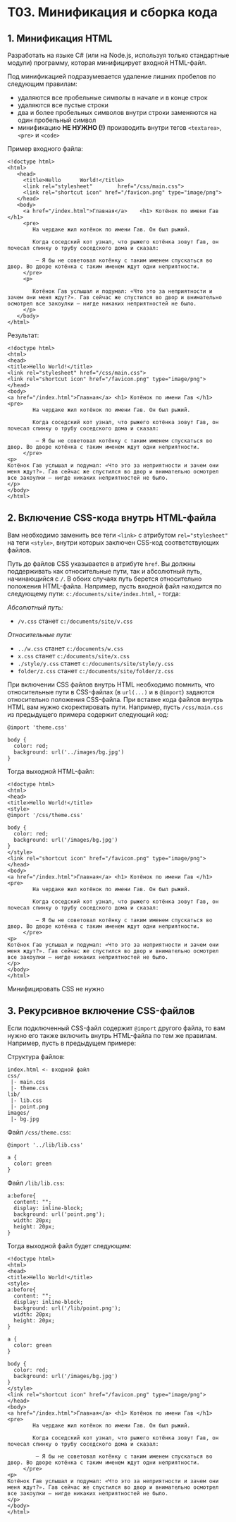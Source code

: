 # T03. Минификация и сборка кода
## 1.  Минификация HTML
Разработать на языке C# (или на Node.js, используя только стандартные модули) программу, которая минифицирует входной HTML-файл.

Под минификацией подразумевается удаление лишних пробелов по следующим правилам:
- удаляются все пробельные символы в начале и в конце строк
- удаляются все пустые строки
- два и более пробельных символов внутри строки заменяются на один пробельный символ
- минификацию __НЕ НУЖНО (!)__ производить внутри тегов `<textarea>`, `<pre>` и `<code>`

Пример входного файла:

```
<!doctype html>
<html>
   <head>
     <title>Hello      World!</title>
     <link rel="stylesheet"        href="/css/main.css">
     <link rel="shortcut icon" href="/favicon.png" type="image/png">
   </head>
   <body>                
     <a href="/index.html">Главная</a>    <h1> Котёнок по имени Гав  </h1>
     <pre>
        На чердаке жил котёнок по имени Гав. Он был рыжий. 
        
        Когда соседский кот узнал, что рыжего котёнка зовут Гав, он почесал спинку о трубу соседского дома и сказал:
        
         — Я бы не советовал котёнку с таким именем спускаться во двор. Во дворе котёнка с таким именем ждут одни неприятности.   
     </pre>
     <p>
         
        Котёнок Гав услышал и подумал: «Что это за неприятности и зачем они меня ждут?». Гав сейчас же спустился во двор и внимательно осмотрел все закоулки — нигде никаких неприятностей не было.     
     </p>
   </body>
</html>
```

Результат:


```
<!doctype html>
<html>
<head>
<title>Hello World!</title>
<link rel="stylesheet" href="/css/main.css">
<link rel="shortcut icon" href="/favicon.png" type="image/png">
</head>
<body>
<a href="/index.html">Главная</a> <h1> Котёнок по имени Гав </h1>
<pre>
        На чердаке жил котёнок по имени Гав. Он был рыжий. 
        
        Когда соседский кот узнал, что рыжего котёнка зовут Гав, он почесал спинку о трубу соседского дома и сказал:
        
         — Я бы не советовал котёнку с таким именем спускаться во двор. Во дворе котёнка с таким именем ждут одни неприятности.   
     </pre>
<p>
Котёнок Гав услышал и подумал: «Что это за неприятности и зачем они меня ждут?». Гав сейчас же спустился во двор и внимательно осмотрел все закоулки — нигде никаких неприятностей не было.
</p>
</body>
</html>
```

## 2. Включение CSS-кода внутрь HTML-файла

Вам необходимо заменить все теги `<link>` с атрибутом `rel="stylesheet"` на теги `<style>`, внутри которых заключен CSS-код соответствующих файлов. 

Путь до файлов CSS указывается в атрибуте `href`. Вы должны поддерживать как относительные пути, так и абсолютный путь, начинающийся с `/`. В обоих случаях путь берется относительно положения HTML-файла. Например, пусть входной файл находится по следующему пути: `c:/documents/site/index.html`, - тогда:

_Абсолютный путь:_

- `/v.css` станет `c:/documents/site/v.css` 

_Относительные пути:_

- `../w.css` станет  `c:/documents/w.css`
- `x.css` станет `c:/documents/site/x.css`
- `./style/y.css` станет `c:/documents/site/style/y.css`
- `folder/z.css` станет `c:/documents/site/folder/z.css`

При включении CSS файлов внутрь HTML необходимо помнить, что относительные пути в CSS-файлах (в `url(...)` и в `@import`) задаются относительно положения CSS-файла. При вставке кода файлов внутрь HTML вам нужно скоректировать пути. Например, пусть `/css/main.css` из предыдущего примера содержит следующий код:

```
@import 'theme.css'

body {
  color: red;
  background: url('../images/bg.jpg')
}

```

Тогда выходной HTML-файл:

```
<!doctype html>
<html>
<head>
<title>Hello World!</title>
<style>
@import '/css/theme.css'

body {
  color: red;
  background: url('/images/bg.jpg')
}
</style>
<link rel="shortcut icon" href="/favicon.png" type="image/png">
</head>
<body>
<a href="/index.html">Главная</a> <h1> Котёнок по имени Гав </h1>
<pre>
        На чердаке жил котёнок по имени Гав. Он был рыжий. 
        
        Когда соседский кот узнал, что рыжего котёнка зовут Гав, он почесал спинку о трубу соседского дома и сказал:
        
         — Я бы не советовал котёнку с таким именем спускаться во двор. Во дворе котёнка с таким именем ждут одни неприятности.   
     </pre>
<p>
Котёнок Гав услышал и подумал: «Что это за неприятности и зачем они меня ждут?». Гав сейчас же спустился во двор и внимательно осмотрел все закоулки — нигде никаких неприятностей не было.
</p>
</body>
</html>
```

Минифицировать CSS не нужно


## 3. Рекурсивное включение CSS-файлов

Если подключенный CSS-файл содержит `@import` другого файла, то вам нужно его также включить внутрь HTML-файла по тем же правилам. Например, пусть в предыдущем примере:

Структура файлов:
```
index.html <- входной файл
css/
 |- main.css
 |- theme.css
lib/
 |- lib.css
 |- point.png
images/
 |- bg.jpg
```


Файл `/css/theme.css`:

```
@import '../lib/lib.css'

a {
  color: green
}
```

Файл `/lib/lib.css`:

```
a:before{
  content: "";
  display: inline-block;
  background: url('point.png');
  width: 20px;
  height: 20px;
}
```

Тогда выходной файл будет следующим:

```
<!doctype html>
<html>
<head>
<title>Hello World!</title>
<style>
a:before{
  content: "";
  display: inline-block;
  background: url('/lib/point.png');
  width: 20px;
  height: 20px;
}

a {
  color: green
}

body {
  color: red;
  background: url('/images/bg.jpg')
}
</style>
<link rel="shortcut icon" href="/favicon.png" type="image/png">
</head>
<body>
<a href="/index.html">Главная</a> <h1> Котёнок по имени Гав </h1>
<pre>
        На чердаке жил котёнок по имени Гав. Он был рыжий. 
        
        Когда соседский кот узнал, что рыжего котёнка зовут Гав, он почесал спинку о трубу соседского дома и сказал:
        
         — Я бы не советовал котёнку с таким именем спускаться во двор. Во дворе котёнка с таким именем ждут одни неприятности.   
     </pre>
<p>
Котёнок Гав услышал и подумал: «Что это за неприятности и зачем они меня ждут?». Гав сейчас же спустился во двор и внимательно осмотрел все закоулки — нигде никаких неприятностей не было.
</p>
</body>
</html>
```
